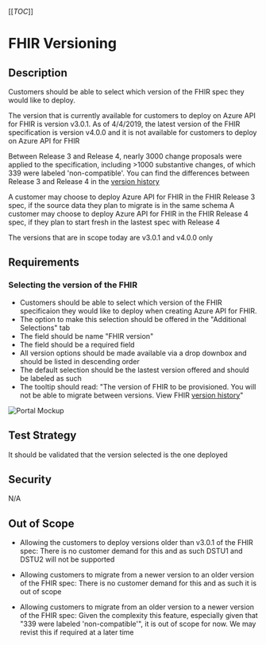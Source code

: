 
[[_TOC_]]

# FHIR Versioning

## Description
Customers should be able to select which version of the FHIR spec they would like to deploy.

The version that is currently available for customers to deploy on Azure API for FHIR is version v3.0.1. 
As of 4/4/2019, the latest version of the FHIR specification is version v4.0.0 and it is not available for customers to deploy on Azure API for FHIR

Between Release 3 and Release 4, nearly 3000 change proposals were applied to the specification, including >1000 substantive changes, of which 339 were labeled 'non-compatible'.
You can find the differences between Release 3 and Release 4 in the [version history](https://www.hl7.org/fhir/history.html)

A customer may choose to deploy Azure API for FHIR in the FHIR Release 3 spec, if the source data they plan to migrate is in the same schema
A customer may choose to deploy Azure API for FHIR in the FHIR Release 4 spec, if they plan to start fresh in  the lastest spec with Release 4

The versions that are in scope today are v3.0.1 and v4.0.0 only

## Requirements
### Selecting the version of the FHIR 
- Customers should be able to select which version of the FHIR specificaion they would like to deploy when creating Azure API for FHIR. 
- The option to make this selection should be offered in the "Additional Selections" tab
- The field should be name "FHIR version"
- The field should be a required field
- All version options should be made available via a drop downbox and should be listed in descending order
- The default selection should be the lastest version offered and should be labeled as such
- The tooltip should read: "The version of FHIR to be provisioned. You will not be able to migrate between versions. View FHIR [version history](https://www.hl7.org/fhir/history.html)"

![Portal Mockup](../Versioning/Versioning-mockup.jpg)

## Test Strategy
It should be validated that the version selected is the one deployed


## Security
N/A


## Out of Scope
- Allowing the customers to deploy versions older than v3.0.1 of the FHIR spec: There is no customer demand for this and as such DSTU1 and DSTU2 will not be supported

- Allowing customers to migrate from a newer version to an older version of the FHIR spec: There is no customer demand for this and as such it is out of scope

- Allowing customers to migrate from an older version to a newer version of the FHIR spec: Given the complexity this feature, especially given that "339 were labeled 'non-compatible'", it is out of scope for now. We may revist this if required at a later time